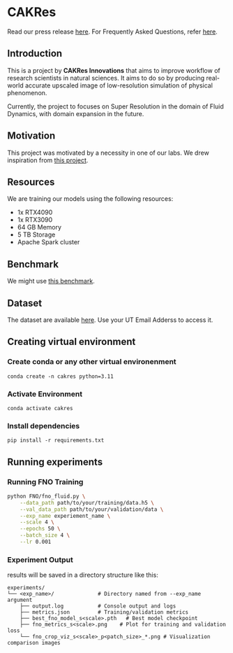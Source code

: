 # CAKRes

Read our press release [here](https://github.com/cpraskoti/CAKRes/blob/main/prfaq/Press_Release.pdf). For Frequently Asked Questions, refer [here](https://github.com/cpraskoti/CAKRes/blob/main/prfaq/FAQ.pdf).

## Introduction
This is a project by **CAKRes Innovations** that aims to improve workflow of research scientists in natural sciences. 
It aims to do so by producing real-world accurate upscaled image of low-resolution simulation of physical phenomenon.

Currently, the project to focuses on Super Resolution in the domain of Fluid Dynamics, with domain expansion in the future.

## Motivation
This project was motivated by a necessity in one of our labs. We drew inspiration from [this project](https://github.com/erichson/SuperBench).

## Resources
We are training our models using the following resources:

- 1x RTX4090
- 1x RTX3090
- 64 GB Memory
- 5 TB Storage
- Apache Spark cluster

## Benchmark
We might use [this benchmark](https://arxiv.org/abs/2306.14070).

## Dataset

The dataset are available [here](https://drive.google.com/drive/folders/17CK5aiOUJVVLuuEH418aw_RKAD7t_821?usp=drive_link). Use your UT Email Adderss to access it.

## Creating virtual environment
### Create conda or any other virtual environenment
```conda create -n cakres python=3.11```
### Activate Environment
```conda activate cakres```

### Install dependencies
```pip install -r requirements.txt```

## Running experiments
### Running FNO Training

```bash
python FNO/fno_fluid.py \
    --data_path path/to/your/training/data.h5 \
    --val_data_path path/to/your/validation/data \
    --exp_name experiement_name \
    --scale 4 \
    --epochs 50 \
    --batch_size 4 \
    --lr 0.001
```

### Experiment Output

results will be saved in a directory structure like this:

```
experiments/
└── <exp_name>/              # Directory named from --exp_name argument
    ├── output.log           # Console output and logs
    ├── metrics.json         # Training/validation metrics
    ├── best_fno_model_s<scale>.pth   # Best model checkpoint 
    ├── fno_metrics_s<scale>.png    # Plot for training and validation loss
    └── fno_crop_viz_s<scale>_p<patch_size>_*.png # Visualization comparison images
```

